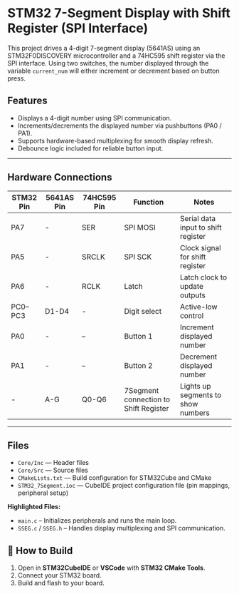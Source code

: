 # STM32 7-Segment Display with Shift Register (SPI Interface)

This project drives a 4-digit 7-segment display (5641AS) using an STM32F0DISCOVERY microcontroller
and a 74HC595 shift register via the SPI interface. Using two switches, the number displayed
through the variable `current_num` will either increment or decrement based on button press.

## Features
- Displays a 4-digit number using SPI communication.
- Increments/decrements the displayed number via pushbuttons (PA0 / PA1).
- Supports hardware-based multiplexing for smooth display refresh.
- Debounce logic included for reliable button input.

---

## Hardware Connections

| STM32 Pin | 5641AS Pin | 74HC595 Pin | Function | Notes |
|-----------|------------|-------------|----------|-------|
| PA7       | -         | SER         | SPI MOSI | Serial data input to shift register |
| PA5       | -         | SRCLK       | SPI SCK  | Clock signal for shift register |
| PA6       | -         | RCLK        | Latch    | Latch clock to update outputs |
| PC0–PC3   | D1-D4     | -           | Digit select | Active-low control     |
| PA0       | -         | –           | Button 1 | Increment displayed number |
| PA1       | -         | –           | Button 2 | Decrement displayed number |
| -         | A-G       | Q0-Q6       | 7Segment connection to Shift Register | Lights up segments to show numbers |
---

## Files

- `Core/Inc` — Header files
- `Core/Src` — Source files
- `CMakeLists.txt` — Build configuration for STM32Cube and CMake
- `STM32_7Segment.ioc` — CubeIDE project configuration file (pin mappings, peripheral setup)

**Highlighted Files:**
- `main.c` – Initializes peripherals and runs the main loop.
- `SSEG.c` / `SSEG.h` – Handles display multiplexing and SPI communication.

## 🔧 How to Build
1. Open in **STM32CubeIDE** or **VSCode** with **STM32 CMake Tools**.
2. Connect your STM32 board.
3. Build and flash to your board.
